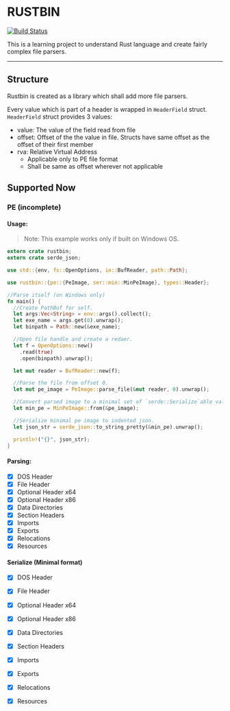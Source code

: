 # RUSTBIN

[![Build Status](https://github.com/sunilkr/rustbin/actions/workflows/build.yml/badge.svg?event=push)](https://github.com/sunilkr/rustbin/actions/workflows/build.yml)

This is a learning project to understand Rust language and create fairly complex file parsers.

---

## Structure

Rustbin is created as a library which shall add more file parsers.

Every value which is part of a header is wrapped in `HeaderField` struct. `HeaderField` struct provides 3 values:

- value: The value of the field read from file
- offset: Offset of the the value in file. Structs have same offset as the offset of their first member
- rva: Relative Virtual Address
  - Applicable only to PE file format
  - Shall be same as offset wherever not applicable

## Supported Now

### PE (incomplete)

#### Usage:

>Note: This example works only if built on Windows OS.

```rust
extern crate rustbin;
extern crate serde_json;

use std::{env, fs::OpenOptions, io::BufReader, path::Path};

use rustbin::{pe::{PeImage, ser::min::MinPeImage}, types::Header};

//Parse itself (on Windows only)
fn main() {
  //Create PathBuf for self.
  let args:Vec<String> = env::args().collect();
  let exe_name = args.get(0).unwrap();
  let binpath = Path::new(&exe_name);

  //Open file handle and create a redaer.
  let f = OpenOptions::new()
    .read(true)
    .open(binpath).unwrap();

  let mut reader = BufReader::new(f);

  //Parse the file from offset 0.
  let mut pe_image = PeImage::parse_file(&mut reader, 0).unwrap();

  //Convert parsed image to a minimal set of `serde::Serialize`able values without metadata.
  let min_pe = MinPeImage::from(&pe_image);

  //Serialize minimal pe image to indented json.
  let json_str = serde_json::to_string_pretty(&min_pe).unwrap();

  println!("{}", json_str);
}

```

#### Parsing:

- [x] DOS Header
- [x] File Header
- [x] Optional Header x64
- [x] Optional Header x86
- [x] Data Directories
- [x] Section Headers
- [x] Imports
- [x] Exports
- [x] Relocations
- [x] Resources

#### Serialize (Minimal format)

- [x] DOS Header
- [x] File Header
- [x] Optional Header x64
- [x] Optional Header x86
- [x] Data Directories
- [x] Section Headers
- [x] Imports
- [x] Exports
- [x] Relocations
- [x] Resources

